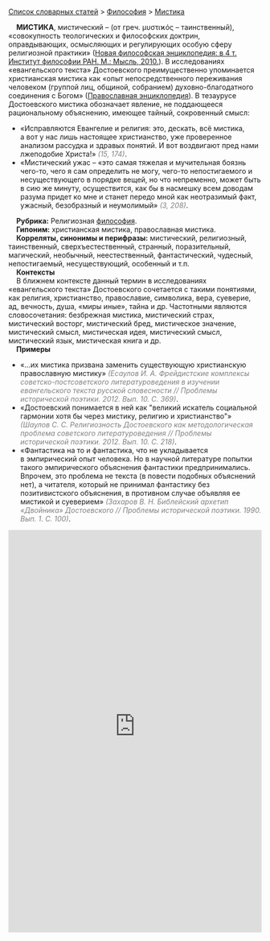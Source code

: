 <style>
st { color: Gray;
  font-style: italic;}
</style>

[Список словарных статей](https://thesaurus-dostoevsky.github.io/Thesaurus/) > [Философия](philosophy.md) > [Мистика](мистика.md) 

&nbsp;&nbsp;&nbsp;&nbsp;**МИСТИКА**, мистический – (от греч. μυστιϰός – таинственный), «совокупность теологических и философских доктрин, оправдывающих, осмысляющих и регулирующих особую сферу религиозной практики» ([Новая философская энциклопедия: в 4 т. Институт философии РАН. М.: Мысль, 2010.](https://iphlib.ru/library/collection/newphilenc/browse/CL1/18)). В исследованиях «евангельского текста» Достоевского преимущественно упоминается христианская мистика как «опыт непосредственного переживания человеком (группой лиц, общиной, собранием) духовно-благодатного соединения с Богом» ([Православная энциклопедия](https://azbyka.ru/)). В тезаурусе Достоевского мистика обозначает явление, не поддающееся рациональному объяснению, имеющее тайный, сокровенный смысл:
* «Исправляются Евангелие и религия: это, дескать, всё мистика, а вот у нас лишь настоящее христианство, уже проверенное анализом рассудка и здравых понятий. И вот воздвигают пред нами лжеподобие Христа!» <st>(15, 174)</st>.
* «Мистический ужас – «это  самая тяжелая и мучительная боязнь чего-то, чего я сам  определить не могу, чего-то непостигаемого и несуществующего в порядке вещей, но что непременно, может быть в сию же минуту, осуществится, как бы в насмешку всем доводам  разума придет ко мне и станет передо мной как неотразимый факт, ужасный, безобразный и неумолимый» <st>(3, 208)</st>.  

&nbsp;&nbsp;&nbsp;&nbsp;**Рубрика:** Религиозная [философия](philosophy.md).  
&nbsp;&nbsp;&nbsp;&nbsp;**Гипоним:** христианская мистика, православная мистика.  
&nbsp;&nbsp;&nbsp;&nbsp;**Корреляты, синонимы и перифразы:** мистический, религиозный, таинственный, сверхъестественный, странный, поразительный, магический, необычный, неестественный, фантастический, чудесный, непостигаемый, несуществующий, особенный и т.п.  
&nbsp;&nbsp;&nbsp;&nbsp;**Контексты**  
&nbsp;&nbsp;&nbsp;&nbsp;В ближнем контексте данный термин в исследованиях «евангельского текста» Достоевского сочетается с такими понятиями, как религия, христианство, православие, символика, вера, суеверие, ад, вечность, душа, «миры иные», тайна и др. Частотными являются словосочетания: безбрежная мистика, мистический страх, мистический восторг,   мистический бред, мистическое значение, мистический смысл,  мистическая идея, мистический смысл, мистический язык, мистическая книга и др.   <br>
&nbsp;&nbsp;&nbsp;&nbsp;**Примеры**  
* «…их мистика призвана заменить существующую христианскую православную мистику» <st>(Есаулов И. А. Фрейдистские комплексы советско-постсоветского литературоведения в изучении евангельского текста русской словесности // Проблемы исторической поэтики. 2012. Вып. 10. С. 369)</st>.
* «Достоевский понимается в ней как "великий искатель социальной гармонии хотя бы через мистику, религию и христианство"» <st>(Шаулов С. С. Религиозность Достоевского как методологическая проблема советского литературоведения // Проблемы исторической поэтики. 2012. Вып. 10. С. 218)</st>.
* «Фантастика на то и фантастика, что не укладывается в эмпирический опыт человека. Но в научной литературе попытки такого эмпирического объяснения фантастики предпринимались. Впрочем, это проблема не текста (в повести подобных объяснений нет), а читателя, который не принимал фантастику без позитивистского объяснения, в противном случае объявляя ее мистикой и суеверием» <st>(Захаров В. Н. Библейский архетип «Двойника» Достоевского // Проблемы исторической поэтики. 1990. Вып. 1. С. 100)</st>.

<iframe src="https://thesaurus-dostoevsky.github.io/nk/мистика.html" style="border:0px;width:100%;height:800px" allowfullscreen="true" webkitallowfullscreen="true" mozallowfullscreen="true">
